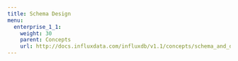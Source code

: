```yaml
---
title: Schema Design
menu:
  enterprise_1_1:
    weight: 30
    parent: Concepts
    url: http://docs.influxdata.com/influxdb/v1.1/concepts/schema_and_data_layout/
---
```

